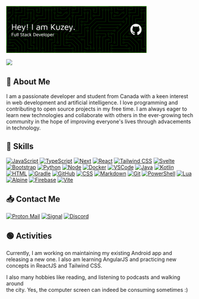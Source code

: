 <img src="./header-image.png" width="75%">

<a href="https://u8views.com/github/meenbeese"><img src="https://u8views.com/api/v1/github/profiles/114044633/views/day-week-month-total-count.svg"></a>

## 📖 About Me

I am a passionate developer and student from Canada with a keen interest in web development and artificial intelligence. I love programming and contributing to open source projects in my free time. I am always eager to learn new technologies and collaborate with others in the ever-growing tech community in the hope of improving everyone's lives through advacements in technology.

## 💪 Skills

[![JavaScript](https://skillicons.dev/icons?i=js)](https://www.ecma-international.org/publications-and-standards/standards/ecma-262) [![TypeScript](https://skillicons.dev/icons?i=ts)](https://www.typescriptlang.org) [![Next](https://skillicons.dev/icons?i=next)](https://nextjs.org) [![React](https://skillicons.dev/icons?i=react)](https://react.dev) [![Tailwind CSS](https://skillicons.dev/icons?i=tailwind)](https://tailwindcss.com/) [![Svelte](https://skillicons.dev/icons?i=svelte)](https://svelte.dev) [![Bootstrap](https://skillicons.dev/icons?i=bootstrap)](https://getbootstrap.com) [![Python](https://skillicons.dev/icons?i=py)](https://www.python.org/) [![Node](https://skillicons.dev/icons?i=nodejs)](https://nodejs.org/) [![Docker](https://skillicons.dev/icons?i=docker)](https://www.docker.com) [![VSCode](https://skillicons.dev/icons?i=vscode)](https://code.visualstudio.com) [![Java](https://skillicons.dev/icons?i=java)](https://www.oracle.com/java) [![Kotlin](https://skillicons.dev/icons?i=kotlin)](https://www.kotlinlang.org/) [![HTML](https://skillicons.dev/icons?i=html)](https://html.spec.whatwg.org/multipage) [![Gradle](https://skillicons.dev/icons?i=gradle)](https://gradle.org/) [![GitHub](https://skillicons.dev/icons?i=github)](https://github.com) [![CSS](https://skillicons.dev/icons?i=css)](https://www.w3.org/Style/CSS) [![Markdown](https://skillicons.dev/icons?i=md)](https://daringfireball.net/projects/markdown) [![Git](https://skillicons.dev/icons?i=git)](https://git-scm.com) [![PowerShell](https://skillicons.dev/icons?i=powershell)](https://learn.microsoft.com/en-us/powershell/) [![Lua](https://skillicons.dev/icons?i=lua)](https://www.lua.org/) [![Alpine](https://skillicons.dev/icons?i=alpinejs)](https://alpinejs.dev/) [![Firebase](https://skillicons.dev/icons?i=firebase)](https://firebase.google.com) [![Vite](https://skillicons.dev/icons?i=vite)](https://vite.dev)

## 📥 Contact Me

[![Proton Mail](https://img.shields.io/badge/ProtonMail-6D4AFF?style=for-the-badge&logo=protonmail&logoColor=white)](mailto:kuzeybilgin@proton.me)
[![Signal](https://img.shields.io/badge/Signal-3B45FD?style=for-the-badge&logo=signal&logoColor=white)](https://signal.me/#eu/CnwK7vX25Zkyg13ApVzKwOmU7IKQeyZ2NLS56QK7098yFuJdGN5FnLQ_qH2dHDyA)
[![Discord](https://img.shields.io/badge/Discord-5865F2?style=for-the-badge&logo=discord&logoColor=white)](https://discord.com/users/781235909776506890)

## 🟢 Activities

Currently, I am working on maintaining my existing Android app and releasing a new one.
I also am learning AngularJS and practicing new concepts in ReactJS and Tailwind CSS. <br>

I also many hobbies like reading, and listening to podcasts and walking around <br> 
the city. Yes, the computer screen can indeed be consuming sometimes :)
